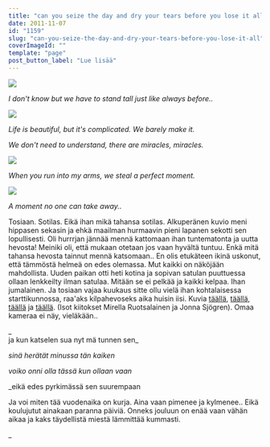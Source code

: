 ```yaml
---
title: "can you seize the day and dry your tears before you lose it all?"
date: 2011-11-07
id: "1159"
slug: "can-you-seize-the-day-and-dry-your-tears-before-you-lose-it-all"
coverImageId: ""
template: "page"
post_button_label: "Lue lisää"
---
```


[![](/images/a3.jpg)](http://1.bp.blogspot.com/-3_R61LiF1mA/Trb3D3nVeiI/AAAAAAAAAH8/nmlv3O_2PfA/s1600/a3.jpg)

_I don't know but we have to stand tall just like always before.._

[![](/images/a1.jpg)](http://1.bp.blogspot.com/-okm92fNyq4o/Trb3AVVTbVI/AAAAAAAAAHs/GmlEC1MVufI/s1600/a1.jpg)

_Life is beautiful, but it's complicated. We barely make it._

_We don't need to understand, there are miracles, miracles._

[![](/images/a2.jpg)](http://1.bp.blogspot.com/-E126cPsKc58/Trb3CKHxQqI/AAAAAAAAAH0/7RZYj2_wQtY/s1600/a2.jpg)

_When you run into my arms, we steal a perfect moment._

[![](/images/tui.jpg)](http://4.bp.blogspot.com/-kTdGHbliCwk/TrbgGnmV80I/AAAAAAAAAHk/CnVqGRFhvjw/s1600/tui.jpg)

_A moment no one can take away.._

Tosiaan. Sotilas. Eikä ihan mikä tahansa sotilas. Alkuperänen kuvio meni hippasen sekasin ja ehkä maailman hurmaavin pieni lapanen sekotti sen lopullisesti. Oli hurrrjan jännää mennä kattomaan ihan tuntematonta ja uutta hevosta! Meiniki oli, että mukaan otetaan jos vaan hyvältä tuntuu. Enkä mitä tahansa hevosta tainnut mennä katsomaan.. En olis etukäteen ikinä uskonut, että tämmöstä helmeä on edes olemassa. Mut kaikki on näköjään mahdollista. Uuden paikan otti heti kotina ja sopivan satulan puuttuessa ollaan lenkkeilty ilman satulaa. Mitään se ei pelkää ja kaikki kelpaa. Ihan jumalainen. Ja tosiaan vajaa kuukaus sitte ollu vielä ihan kohtalaisessa starttikunnossa, raa'aks kilpahevoseks aika huisin iisi. Kuvia [täällä](http://hertjekker.net/kuvia/mataroja/291011/), [täällä](http://hertjekker.net/kuvia/mataroja/301011/), [täällä](http://hertjekker.otukset.fi/kuvat/2011/Tallit%20ja%20hevoset/Unknown%20Soldier%2029-30.10./) ja [täällä](http://maisaw.otukset.fi/kuvat/2011/Tallit+ja+hevoset/Unknown+Soldier/27.10.2011/). (Isot kiitokset Mirella Ruotsalainen ja Jonna Sjögren). Omaa kameraa ei näy, vieläkään..

_  
ja kun katselen sua nyt mä tunnen sen_

_sinä herätät minussa tän kaiken_

_voiko onni olla tässä kun ollaan vaan_

\_eikä edes pyrkimässä sen suurempaan

Ja voi miten tää vuodenaika on kurja. Aina vaan pimenee ja kylmenee.. Eikä koulujutut ainakaan paranna päiviä. Onneks jouluun on enää vaan vähän aikaa ja kaks täydellistä miestä lämmittää kummasti.

\_

